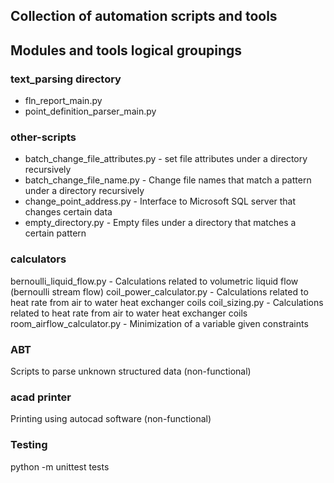 ## Collection of automation scripts and tools

## Modules and tools logical groupings
### text_parsing directory
* fln_report_main.py
* point_definition_parser_main.py

### other-scripts
* batch_change_file_attributes.py - set file attributes under a directory recursively
* batch_change_file_name.py - Change file names that match a pattern under a directory recursively
* change_point_address.py - Interface to Microsoft SQL server that changes certain data
* empty_directory.py - Empty files under a directory that matches a certain pattern

### calculators
bernoulli_liquid_flow.py - Calculations related to volumetric liquid flow (bernoulli stream flow)
coil_power_calculator.py - Calculations related to heat rate from air to water heat exchanger coils 
coil_sizing.py - Calculations related to heat rate from air to water heat exchanger coils 
room_airflow_calculator.py - Minimization of a variable given constraints

### ABT
Scripts to parse unknown structured data (non-functional)

### acad printer
Printing using autocad software (non-functional)

### Testing
python -m unittest tests